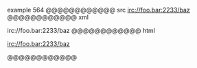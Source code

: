 example 564
@@@@@@@@@@@@ src
<irc://foo.bar:2233/baz>
@@@@@@@@@@@@ xml
<?xml version="1.0" encoding="UTF-8"?>
<!DOCTYPE document SYSTEM "CommonMark.dtd">
<document xmlns="http://commonmark.org/xml/1.0">
  <paragraph>
    <link destination="irc://foo.bar:2233/baz" title="">
      <text>irc://foo.bar:2233/baz</text>
    </link>
  </paragraph>
</document>
@@@@@@@@@@@@ html
<p><a href="irc://foo.bar:2233/baz">irc://foo.bar:2233/baz</a></p>
@@@@@@@@@@@@
